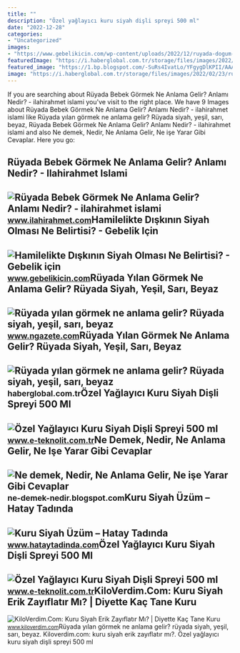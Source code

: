 ```yaml
---
title: ""
description: "Özel yağlayıcı kuru siyah dişli spreyi 500 ml"
date: "2022-12-28"
categories:
- "Uncategorized"
images:
- "https://www.gebelikicin.com/wp-content/uploads/2022/12/ruyada-dogum-yapmak-ne-anlama-gelir.jpg"
featuredImage: "https://i.haberglobal.com.tr/storage/files/images/2022/02/23/ruyada-yilan-gormek-ne-anlama-gelir-ruyada-siyah-yesil-sari-beyaz-kirmizi-ve-mavi-evde-yilan-gormek-ne-demek-IJYp.jpg"
featured_image: "https://1.bp.blogspot.com/-SuRs4IvatLo/YFgygDlKPII/AAAAAAAAFks/YFv_PKAUqPE-K4-G88Bf453KmzwsF1Y0ACLcBGAsYHQ/s1280/Kuru_Siyah_Erik_Zayiflama.jpg"
image: "https://i.haberglobal.com.tr/storage/files/images/2022/02/23/ruyada-yilan-gormek-ne-anlama-gelir-ruyada-siyah-yesil-sari-beyaz-kirmizi-ve-mavi-evde-yilan-gormek-ne-demek-IJYp.jpg"
---
```


If you are searching about Rüyada Bebek Görmek Ne Anlama Gelir? Anlamı Nedir? - ilahirahmet islami you've visit to the right place. We have 9 Images about Rüyada Bebek Görmek Ne Anlama Gelir? Anlamı Nedir? - ilahirahmet islami like Rüyada yılan görmek ne anlama gelir? Rüyada siyah, yeşil, sarı, beyaz, Rüyada Bebek Görmek Ne Anlama Gelir? Anlamı Nedir? - ilahirahmet islami and also Ne demek, Nedir, Ne Anlama Gelir, Ne işe Yarar Gibi Cevaplar. Here you go:

Rüyada Bebek Görmek Ne Anlama Gelir? Anlamı Nedir? - Ilahirahmet Islami
-----------------------------------------------------------------------

 ![Rüyada Bebek Görmek Ne Anlama Gelir? Anlamı Nedir? - ilahirahmet islami](https://www.ilahirahmet.com/wp-content/uploads/2015/11/Rüyada-Bebek-Görmek-Ne-Anlama-Gelir.jpg) <small>www.ilahirahmet.com</small>Hamilelikte Dışkının Siyah Olması Ne Belirtisi? - Gebelik Için
--------------------------------------------------------------

 ![Hamilelikte Dışkının Siyah Olması Ne Belirtisi? - Gebelik için](https://www.gebelikicin.com/wp-content/uploads/2022/12/ruyada-dogum-yapmak-ne-anlama-gelir.jpg) <small>www.gebelikicin.com</small>Rüyada Yılan Görmek Ne Anlama Gelir? Rüyada Siyah, Yeşil, Sarı, Beyaz
---------------------------------------------------------------------

 ![Rüyada yılan görmek ne anlama gelir? Rüyada siyah, yeşil, sarı, beyaz](https://www.ngazete.com/d/news/120444.jpg) <small>www.ngazete.com</small>Rüyada Yılan Görmek Ne Anlama Gelir? Rüyada Siyah, Yeşil, Sarı, Beyaz
---------------------------------------------------------------------

 ![Rüyada yılan görmek ne anlama gelir? Rüyada siyah, yeşil, sarı, beyaz](https://i.haberglobal.com.tr/storage/files/images/2022/02/23/ruyada-yilan-gormek-ne-anlama-gelir-ruyada-siyah-yesil-sari-beyaz-kirmizi-ve-mavi-evde-yilan-gormek-ne-demek-IJYp.jpg) <small>haberglobal.com.tr</small>Özel Yağlayıcı Kuru Siyah Dişli Spreyi 500 Ml
---------------------------------------------

 ![Özel Yağlayıcı Kuru Siyah Dişli Spreyi 500 ml](https://st1.myideasoft.com/idea/fh/85/myassets/products/406/830027-siyah-kuru-yaglayici-disli-spreyi-yuzey.jpg?revision=1579591002) <small>www.e-teknolit.com.tr</small>Ne Demek, Nedir, Ne Anlama Gelir, Ne Işe Yarar Gibi Cevaplar
------------------------------------------------------------

 ![Ne demek, Nedir, Ne Anlama Gelir, Ne işe Yarar Gibi Cevaplar](https://2.bp.blogspot.com/-pOxI32MXf1s/UcmTCU-2hxI/AAAAAAAAAL0/tTaoEUV03g0/s1600/Çoklu+Ortam+(Multimedya)+Nedir,+Ne+demektir,+Ne+anlama+gelir,+ne+işe+yarar.jpg) <small>ne-demek-nedir.blogspot.com</small>Kuru Siyah Üzüm – Hatay Tadında
-------------------------------

 ![Kuru Siyah Üzüm – Hatay Tadında](https://www.hataytadinda.com/wp-content/uploads/2020/05/kuru-uzum-siyah.png) <small>www.hataytadinda.com</small>Özel Yağlayıcı Kuru Siyah Dişli Spreyi 500 Ml
---------------------------------------------

 ![Özel Yağlayıcı Kuru Siyah Dişli Spreyi 500 ml](https://st2.myideasoft.com/idea/fh/85/myassets/products/406/830027-siyah-kuru-yaglayici-disli-spreyi-yuzey-02.jpg?revision=1579591002) <small>www.e-teknolit.com.tr</small>KiloVerdim.Com: Kuru Siyah Erik Zayıflatır Mı? | Diyette Kaç Tane Kuru
----------------------------------------------------------------------

 ![KiloVerdim.Com: Kuru Siyah Erik Zayıflatır Mı? | Diyette Kaç Tane Kuru](https://1.bp.blogspot.com/-SuRs4IvatLo/YFgygDlKPII/AAAAAAAAFks/YFv_PKAUqPE-K4-G88Bf453KmzwsF1Y0ACLcBGAsYHQ/s1280/Kuru_Siyah_Erik_Zayiflama.jpg) <small>www.kiloverdim.com</small>Rüyada yılan görmek ne anlama gelir? rüyada siyah, yeşil, sarı, beyaz. Kiloverdim.com: kuru siyah erik zayıflatır mı?. Özel yağlayıcı kuru siyah dişli spreyi 500 ml
